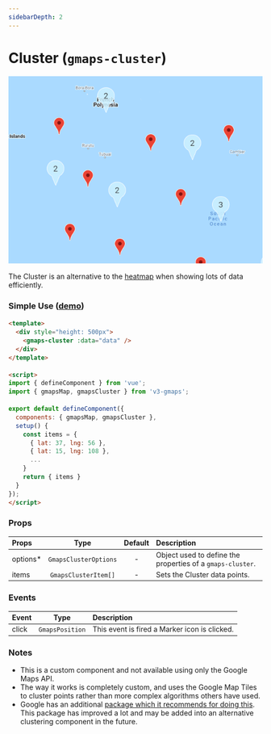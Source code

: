 ```yaml
---
sidebarDepth: 2
---
```


# Cluster (`gmaps-cluster`)

<div class="v3-gmaps-screenshot">
  <img src="../img/cluster.png">
  <p>The Cluster is an alternative to the <a href="./heatmap">heatmap</a> when showing lots of data efficiently.</p>
</div>

### Simple Use ([demo](https://vue-bujcvu.stackblitz.io/cluster))

```html
<template>
  <div style="height: 500px">
    <gmaps-cluster :data="data" />
  </div>
</template>

<script>
import { defineComponent } from 'vue';
import { gmapsMap, gmapsCluster } from 'v3-gmaps';

export default defineComponent({
  components: { gmapsMap, gmapsCluster },
  setup() {
    const items = {
      { lat: 37, lng: 56 },
      { lat: 15, lng: 108 },
      ...
    }
    return { items }
  }
});
</script>
```

### Props

| Props     |         Type          | Default | Description                                                |
| :-------- | :-------------------: | :-----: | :--------------------------------------------------------- |
| options\* | `GmapsClusterOptions` |    -    | Object used to define the properties of a `gmaps-cluster`. |
| items     | `GmapsClusterItem[]`  |    -    | Sets the Cluster data points.                              |

### Events

| Event |      Type       | Description                                   |
| :---- | :-------------: | :-------------------------------------------- |
| click | `GmapsPosition` | This event is fired a Marker icon is clicked. |

### Notes

- This is a custom component and not available using only the Google Maps API.
- The way it works is completely custom, and uses the Google Map Tiles to cluster points rather than more complex algorithms others have used.
- Google has an additional [package which it recommends for doing this](https://developers.google.com/maps/documentation/javascript/marker-clustering). This package has improved a lot and may be added into an alternative clustering component in the future.
